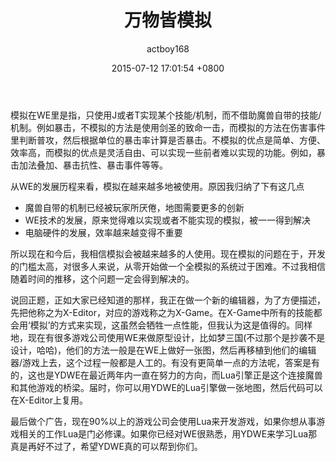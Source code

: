 ﻿---
layout: post
title: "万物皆模拟"
date: 2015-07-12 17:01:54 +0800
comments: true
author: actboy168
categories: "X-Editor"
---

模拟在WE里是指，只使用J或者T实现某个技能/机制，而不借助魔兽自带的技能/机制。例如暴击，不模拟的方法是使用剑圣的致命一击，而模拟的方法在伤害事件里判断普攻，然后根据单位的暴击率计算是否暴击。不模拟的优点是简单、方便、效率高，而模拟的优点是灵活自由、可以实现一些前者难以实现的功能。例如，暴击加法叠加、暴击抗性、暴击事件等等。

<!-- more -->

从WE的发展历程来看，模拟在越来越多地被使用。原因我归纳了下有这几点
* 魔兽自带的机制已经被玩家所厌倦，地图需要更多的创新
* WE技术的发展，原来觉得难以实现或者不能实现的模拟，被一一得到解决
* 电脑硬件的发展，效率越来越变得不重要

所以现在和今后，我相信模拟会被越来越多的人使用。现在模拟的问题在于，开发的门槛太高，对很多人来说，从零开始做一个全模拟的系统过于困难。不过我相信随着时间的推移，这个问题一定会得到解决的。

说回正题，正如大家已经知道的那样，我正在做一个新的编辑器，为了方便描述，先把他称之为X-Editor，对应的游戏称之为X-Game。在X-Game中所有的技能都会用‘模拟’的方式来实现，这虽然会牺牲一点性能，但我认为这是值得的。同样地，现在有很多游戏公司使用WE来做原型设计，比如梦三国(不过那个是抄袭不是设计，哈哈)，他们的方法一般是在WE上做好一张图，然后再移植到他们的编辑器/游戏上去，这个过程一般都是人工的。有没有更简单一点的方法呢，答案是有的，这也是YDWE在最近两年内一直在努力的方向，而Lua引擎正是这个连接魔兽和其他游戏的桥梁。届时，你可以用YDWE的Lua引擎做一张地图，然后代码可以在X-Editor上复用。

最后做个广告，现在90%以上的游戏公司会使用Lua来开发游戏，如果你想从事游戏相关的工作Lua是门必修课。如果你已经对WE很熟悉，用YDWE来学习Lua那真是再好不过了，希望YDWE真的可以帮到你们。
